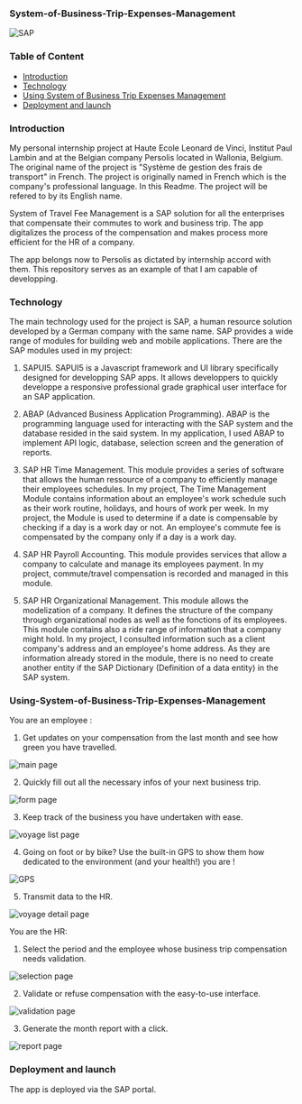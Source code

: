 ### System-of-Business-Trip-Expenses-Management
![SAP](https://logos-download.com/wp-content/uploads/2016/08/SAP_logo.png)

### Table of Content
* [Introduction](#Introduction)
* [Technology](#Technology)
* [Using System of Business Trip Expenses Management](#Using-System-of-Business-Trip-Expenses-Management)
* [Deployment and launch](#Deployment-and-launch)

### Introduction
My personal internship project at Haute Ecole Leonard de Vinci, Institut Paul Lambin and at the Belgian company Persolis located in Wallonia, Belgium. The original name of the project is "Système de gestion des frais de transport" in French. The project is originally named in French which is the company's professional language. In this Readme. The project will be refered to by its English name. 

System of Travel Fee Management is a SAP solution for all the enterprises that compensate their commutes to work and business trip. The app digitalizes the process of the compensation and makes process more efficient for the HR of a company.

The app belongs now to Persolis as dictated by internship accord with them. This repository serves as an example of that I am capable of developping. 

### Technology
The main technology used for the project is SAP, a human resource solution developed by a German company with the same name. SAP provides a wide range of modules for building web and mobile applications. There are the SAP modules used in my project: 

1. SAPUI5.
SAPUI5 is a Javascript framework and UI library specifically designed for developping SAP apps. It allows developpers to quickly developpe a responsive professional grade graphical user interface for an SAP application.

2. ABAP (Advanced Business Application Programming).
ABAP is the programming language used for interacting with the SAP system and the database resided in the said system. In my application, I used ABAP to implement API logic, database, selection screen and the generation of reports. 


3. SAP HR Time Management.
This module provides a series of software that allows the human ressource of a company to efficiently manage their employees schedules. In my project, The Time Management Module contains information about an employee's work schedule such as their work routine, holidays, and hours of work per week. In my project, the Module is used to determine if a date is compensable by checking if a day is a work day or not. An employee's commute fee is compensated by the company only if a day is a work day. 

4. SAP HR Payroll Accounting.
This module provides services that allow a company to calculate and manage its employees payment. In my project, commute/travel compensation is recorded and managed in this module. 

5. SAP HR Organizational Management.
This module allows the modelization of a company. It defines the structure of the company through organizational nodes as well as the fonctions of its employees. This module contains also a ride range of information that a company might hold. In my project, I consulted information such as a client company's address and an employee's home address. As they are information already stored in the module, there is no need to create another entity if the SAP Dictionary (Definition of a data entity) in the SAP system.

### Using-System-of-Business-Trip-Expenses-Management
You are an employee : 
1. Get updates on your compensation from the last month and see how green you have travelled.

![main page](https://i.imgur.com/ep7OV1x.jpg?5) 

2. Quickly fill out all the necessary infos of your next business trip.

![form page](https://i.imgur.com/MahGzdK.jpg)

3. Keep track of the business you have undertaken with ease.

![voyage list page](https://i.imgur.com/z5SPewX.jpg)

4. Going on foot or by bike? Use the built-in GPS to show them how dedicated to the environment (and your health!) you are !

![GPS](https://i.imgur.com/iHgWihc.jpg)

5. Transmit data to the HR.

![voyage detail page](https://i.imgur.com/SDG7afS.jpg?1)

You are the HR: 
1. Select the period and the employee whose business trip compensation needs validation.

![selection page](https://i.imgur.com/olLP9qJ.png)

2. Validate or refuse compensation with the easy-to-use interface.

![validation page](https://i.imgur.com/c4hEQFR.png)

3. Generate the month report with a click.

![report page](https://i.imgur.com/vwOpZre.png)

### Deployment and launch
The app is deployed via the SAP portal. 
